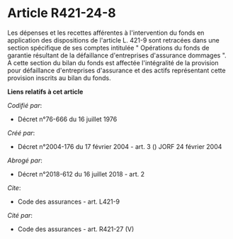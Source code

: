 # Article R421-24-8

Les dépenses et les recettes afférentes à l'intervention du fonds en application des dispositions de l'article L. 421-9 sont
retracées dans une section spécifique de ses comptes intitulée " Opérations du fonds de garantie résultant de la défaillance
d'entreprises d'assurance dommages ". A cette section du bilan du fonds est affectée l'intégralité de la provision pour
défaillance d'entreprises d'assurance et des actifs représentant cette provision inscrits au bilan du fonds.

**Liens relatifs à cet article**

_Codifié par_:

  - Décret n°76-666 du 16 juillet 1976

_Créé par_:

  - Décret n°2004-176 du 17 février 2004 - art. 3 () JORF 24 février 2004

_Abrogé par_:

  - Décret n°2018-612 du 16 juillet 2018 - art. 2

_Cite_:

  - Code des assurances - art. L421-9

_Cité par_:

  - Code des assurances - art. R421-27 (V)
